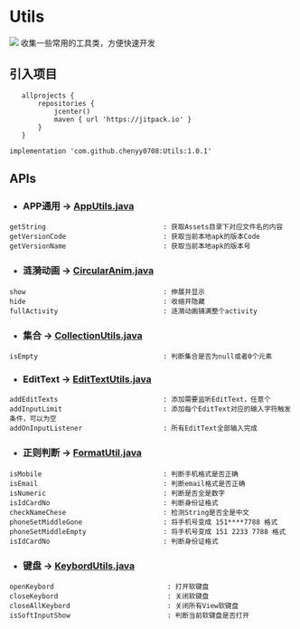 # Utils

[![](https://jitpack.io/v/chenyy0708/Utils.svg)](https://jitpack.io/#chenyy0708/Utils)
收集一些常用的工具类，方便快速开发

## 引入项目

 ```
    allprojects {
        repositories {
            jcenter()
            maven { url 'https://jitpack.io' }
        }
    }
```
```implementation 'com.github.chenyy0708:Utils:1.0.1'```

## APIs

* ### APP通用 -> [AppUtils.java](https://github.com/chenyy0708/Utils/blob/4df16c39292c621b9ff949c96c9f9350ee0a3d8a/library/src/main/java/com/cyy/utils/AppUtils.java) 
```
getString                             : 获取Assets目录下对应文件名的内容
getVersionCode                        : 获取当前本地apk的版本Code
getVersionName                        : 获取当前本地apk的版本号
```
* ### 涟漪动画 -> [CircularAnim.java](https://github.com/chenyy0708/Utils/blob/4df16c39292c621b9ff949c96c9f9350ee0a3d8a/library/src/main/java/com/cyy/utils/CircularAnim.java) 

```
show                                  : 伸展并显示
hide                                  : 收缩并隐藏
fullActivity                          : 涟漪动画铺满整个activity
```
* ### 集合 -> [CollectionUtils.java](https://github.com/chenyy0708/Utils/blob/4df16c39292c621b9ff949c96c9f9350ee0a3d8a/library/src/main/java/com/cyy/utils/CollectionUtils.java) 
```
isEmpty                               : 判断集合是否为null或者0个元素
```

* ### EditText -> [EditTextUtils.java](https://github.com/chenyy0708/Utils/blob/4df16c39292c621b9ff949c96c9f9350ee0a3d8a/library/src/main/java/com/cyy/utils/EditTextUtils.java) 
```
addEditTexts                          : 添加需要监听EditText，任意个
addInputLimit                         : 添加每个EditText对应的输入字符触发条件，可以为空
addOnInputListener                    : 所有EditText全部输入完成
```


* ### 正则判断 -> [FormatUtil.java](https://github.com/chenyy0708/Utils/blob/4df16c39292c621b9ff949c96c9f9350ee0a3d8a/library/src/main/java/com/cyy/utils/FormatUtil.java) 
```
isMobile                              : 判断手机格式是否正确
isEmail                               : 判断email格式是否正确
isNumeric                             : 判断是否全是数字
isIdCardNo                            : 判断身份证格式
checkNameChese                        : 检测String是否全是中文
phoneSetMiddleGone                    : 将手机号变成 151****7788 格式
phoneSetMiddleEmpty                   : 将手机号变成 151 2233 7788 格式
isIdCardNo                            : 判断身份证格式
```


* ### 键盘 -> [KeybordUtils.java](https://github.com/chenyy0708/Utils/blob/4df16c39292c621b9ff949c96c9f9350ee0a3d8a/library/src/main/java/com/cyy/utils/KeybordUtils.java) 

```
openKeybord                            : 打开软键盘
closeKeybord                           : 关闭软键盘
closeAllKeybord                        : 关闭所有View软键盘
isSoftInputShow                        : 判断当前软键盘是否打开
```

